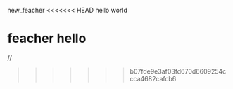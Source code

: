 new_feacher
<<<<<<< HEAD
hello world

feacher
hello
=======
//
>>>>>>> b07fde9e3af03fd670d6609254ccca4682cafcb6
